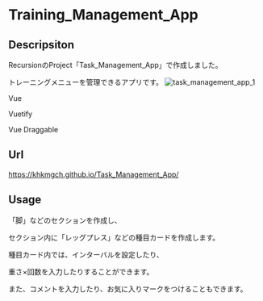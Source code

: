 # Training_Management_App

## Descripsiton
RecursionのProject「Task_Management_App」で作成しました。

トレーニングメニューを管理できるアプリです。
![task_management_app_1](https://user-images.githubusercontent.com/101968115/176995995-472027a0-1138-40a4-9dd4-c2b190a05ba6.png)


Vue

Vuetify

Vue Draggable

## Url
https://khkmgch.github.io/Task_Management_App/

## Usage
「脚」などのセクションを作成し、

セクション内に「レッグプレス」などの種目カードを作成します。

種目カード内では、インターバルを設定したり、

重さ×回数を入力したりすることができます。

また、コメントを入力したり、お気に入りマークをつけることもできます。

